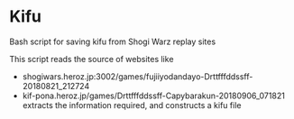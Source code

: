 # Kifu
Bash script for saving kifu from Shogi Warz replay sites

This script reads the source of websites like
 - shogiwars.heroz.jp:3002/games/fujiiyodandayo-Drttfffddssff-20180821_212724
 - kif-pona.heroz.jp/games/Drttfffddssff-Capybarakun-20180906_071821
extracts the information required, and constructs a kifu file
